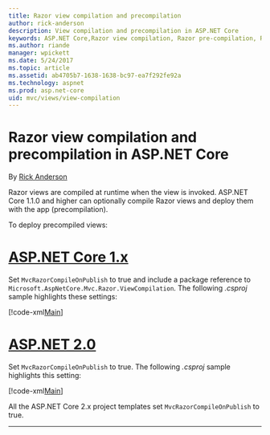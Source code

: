 ```yaml
---
title: Razor view compilation and precompilation
author: rick-anderson
description: View compilation and precompilation in ASP.NET Core
keywords: ASP.NET Core,Razor view compilation, Razor pre-compilation, Razor precompilation
ms.author: riande
manager: wpickett
ms.date: 5/24/2017
ms.topic: article
ms.assetid: ab4705b7-1638-1638-bc97-ea7f292fe92a
ms.technology: aspnet
ms.prod: asp.net-core
uid: mvc/views/view-compilation
---
```

# Razor view compilation and precompilation in ASP.NET Core

By [Rick Anderson](https://twitter.com/RickAndMSFT)

Razor views are compiled at runtime when the view is invoked. ASP.NET Core 1.1.0 and higher can optionally compile Razor views and deploy them with the app (precompilation). 

To deploy precompiled views:

# [ASP.NET Core 1.x](#tab/aspnet1x)

Set `MvcRazorCompileOnPublish` to true and include a package reference to `Microsoft.AspNetCore.Mvc.Razor.ViewCompilation`. The following *.csproj* sample highlights these settings:

[!code-xml[Main](view-compilation\sample\MvcRazorCompileOnPublish.csproj?highlight=5,12)]

# [ASP.NET 2.0](#tab/aspnet20)

Set `MvcRazorCompileOnPublish` to true. The following *.csproj* sample highlights this setting:

[!code-xml[Main](view-compilation\sample\MvcRazorCompileOnPublish2.csproj?highlight=5)]

All the ASP.NET Core 2.x project templates set `MvcRazorCompileOnPublish` to true.

---

